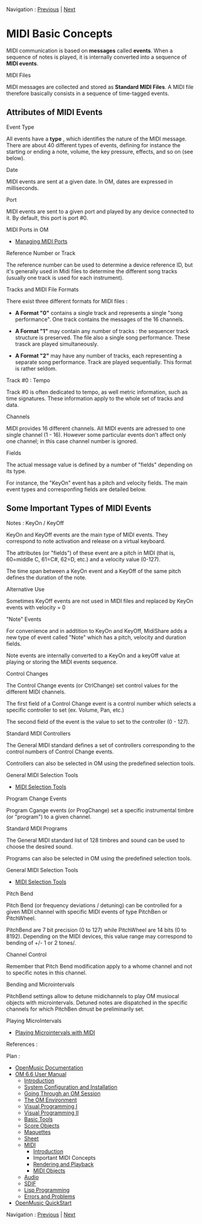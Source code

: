 
Navigation : [Previous](Intro "page précédente\(Introduction\)") |
[Next](MIDI-Playback "Next\(Rendering and Playback\)")

# MIDI Basic Concepts

MIDI communication is based on **messages** called **events**. When a sequence
of notes is played, it is internally converted into a sequence of **MIDI
events**.

MIDI Files

MIDI messages are collected and stored as **Standard MIDI Files**. A MIDI file
therefore basically consists in a sequence of time-tagged events.

## Attributes of MIDI Events

Event Type

All events have a **type** , which identifies the nature of the MIDI message.
There are about 40 different types of events, defining for instance the
starting or ending a note, volume, the key pressure, effects, and so on (see
below).

Date

MIDI events are sent at a given date. In OM, dates are expressed in
milliseconds.

Port

MIDI events are sent to a given port and played by any device connected to it.
By default, this port is port #0.

MIDI Ports in OM

  * [Managing MIDI Ports](MIDI-Ports)

Reference Number or Track

The reference number can be used to determine a device reference ID, but it's
generally used in Midi files to determine the different song tracks (usually
one track is used for each instrument).

Tracks and MIDI File Formats

There exist three different formats for MIDI files :

  * **A Format "0"** contains a single track and represents a single "song performance". One track contains the messages of the 16 channels. 

  * **A Format "1"** may contain any number of tracks : the sequencer track structure is preserved. The file also a single song performance. These trasck are played simultaneously.

  * **A Format "2"** may have any number of tracks, each representing a separate song performance. Track are played sequentially. This format is rather seldom.

Track #0 : Tempo

Track #0 is often dedicated to tempo, as well metric information, such as time
signatures. These information apply to the whole set of tracks and data.

Channels

MIDI provides 16 different channels. All MIDI events are adressed to one
single channel (1 - 16). However some particular events don't affect only one
channel; in this case channel number is ignored.

Fields

The actual message value is defined by a number of "fields" depending on its
type.

For instance, the "KeyOn" event has a pitch and velocity fields. The main
event types and corresponfing fields are detailed below.

## Some Important Types of MIDI Events

Notes : KeyOn / KeyOff

KeyOn and KeyOff events are the main type of MIDI events. They correspond to
note activation and release on a virtual keyboard.

The attributes (or "fields") of these event are a pitch in MIDI (that is,
60=middle C, 61=C#, 62=D, etc.) and a velocity value (0-127).

The time span between a KeyOn event and a KeyOff of the same pitch defines the
duration of the note.

Alternative Use

Sometimes KeyOff events are not used in MIDI files and replaced by KeyOn
events with velocity = 0

"Note" Events

For convenience and in addtition to KeyOn and KeyOff, MidiShare adds a new
type of event called "Note" which has a pitch, velocity and duration fields.

Note events are internally converted to a KeyOn and a keyOff value at playing
or storing the MIDI events sequence.

Control Changes

The Control Change events (or CtrlChange) set control values for the different
MIDI channels.

The first field of a Control Change event is a control number which selects a
specific controller to set (ex. Volume, Pan, etc.)

The second field of the event is the value to set to the controller (0 - 127).

Standard MIDI Controllers

The General MIDI standard defines a set of controllers corresponding to the
control numbers of Control Change events.

Controllers can also be selected in OM using the predefined selection tools.

General MIDI Selection Tools

  * [MIDI Selection Tools](MIDI-Utils)

Program Change Events

Program Cgange events (or ProgChange) set a specific instrumental timbre (or
"program") to a given channel.

Standard MIDI Programs

The General MIDI standard list of 128 timbres and sound can be used to choose
the desired sound.

Programs can also be selected in OM using the predefined selection tools.

General MIDI Selection Tools

  * [MIDI Selection Tools](MIDI-Utils)

Pitch Bend

Pitch Bend (or frequency deviations / detuning) can be controlled for a given
MIDI channel with specific MIDI events of type PitchBen or PitchWheel.

PitchBend are 7 bit precision (0 to 127) while PitchWheel are 14 bits (0 to
8192). Depending on the MIDI devices, this value range may correspond to
bending of +/- 1 or 2 tones/.

Channel Control

Remember that Pitch Bend modification apply to a whome channel and not to
specific notes in this channel.

Bending and Microintervals

PitchBend settings allow to detune midichannels to play OM musiocal objects
with microintervals. Detuned notes are dispatched in the specific channels for
which PitchBen dmust be preliminarily set.

Playing MicroIntervals

  * [Playing Microintervals with MIDI](Microintervals)

References :

Plan :

  * [OpenMusic Documentation](OM-Documentation)
  * [OM 6.6 User Manual](OM-User-Manual)
    * [Introduction](00-Sommaire)
    * [System Configuration and Installation](Installation)
    * [Going Through an OM Session](Goingthrough)
    * [The OM Environment](Environment)
    * [Visual Programming I](BasicVisualProgramming)
    * [Visual Programming II](AdvancedVisualProgramming)
    * [Basic Tools](BasicObjects)
    * [Score Objects](ScoreObjects)
    * [Maquettes](Maquettes)
    * [Sheet](Sheet)
    * [MIDI](MIDI)
      * [Introduction](Intro)
      * Important MIDI Concepts
      * [Rendering and Playback](MIDI-Playback)
      * [MIDI Objects](MIDI-Objects)
    * [Audio](Audio)
    * [SDIF](SDIF)
    * [Lisp Programming](Lisp)
    * [Errors and Problems](errors)
  * [OpenMusic QuickStart](QuickStart-Chapters)

Navigation : [Previous](Intro "page précédente\(Introduction\)") |
[Next](MIDI-Playback "Next\(Rendering and Playback\)")

